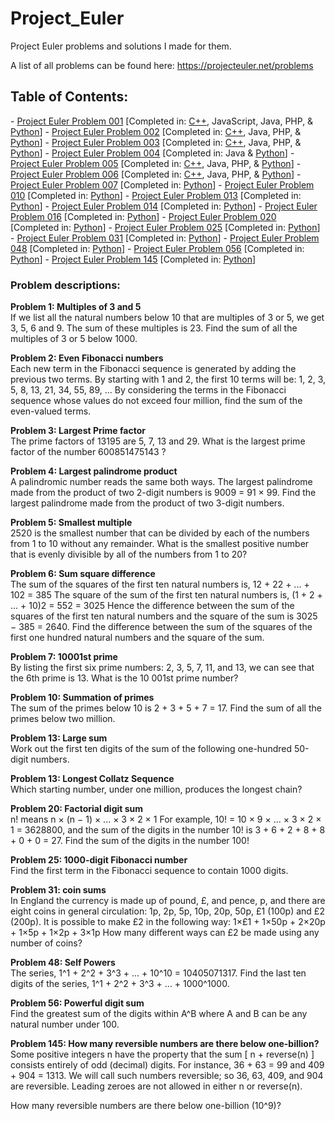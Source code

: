 Project_Euler
=============

Project Euler problems and solutions I made for them. 

A list of all problems can be found here: https://projecteuler.net/problems

<h2>Table of Contents:</h2>
- <a href="https://projecteuler.net/problem=1">Project Euler Problem 001</a> [Completed in: <a href="https://github.com/ArnoldM904/Project_Euler/blob/master/C%2B%2B_Solutions/Project_Euler_Problem_001.cpp">C++</a>, JavaScript, Java, PHP, & <a href="https://github.com/ArnoldM904/Project_Euler/blob/master/Python_Solutions/Project_Euler_Problem_001.py">Python</a>]
- <a href="https://projecteuler.net/problem=2">Project Euler Problem 002</a> [Completed in: <a href="https://github.com/ArnoldM904/Project_Euler/blob/master/C%2B%2B_Solutions/Project_Euler_Problem_002.cpp">C++</a>, Java, PHP, & <a href="https://github.com/ArnoldM904/Project_Euler/blob/master/Python_Solutions/Project_Euler_Problem_002.py">Python</a>]
- <a href="https://projecteuler.net/problem=3">Project Euler Problem 003</a> [Completed in: <a href="https://github.com/ArnoldM904/Project_Euler/blob/master/C%2B%2B_Solutions/Project_Euler_Problem_003.cpp">C++</a>, Java, PHP, & <a href="https://github.com/ArnoldM904/Project_Euler/blob/master/Python_Solutions/Project_Euler_Problem_003.py">Python</a>]
- <a href="https://projecteuler.net/problem=4">Project Euler Problem 004</a> [Completed in: Java & <a href="https://github.com/ArnoldM904/Project_Euler/blob/master/Python_Solutions/Project_Euler_Problem_004.py">Python</a>]
- <a href="https://projecteuler.net/problem=5">Project Euler Problem 005</a> [Completed in: <a href="https://github.com/ArnoldM904/Project_Euler/blob/master/C%2B%2B_Solutions/Project_Euler_Problem_005.cpp">C++</a>, Java, PHP, & <a href="https://github.com/ArnoldM904/Project_Euler/blob/master/Python_Solutions/Project_Euler_Problem_005.py">Python</a>]
- <a href="https://projecteuler.net/problem=6">Project Euler Problem 006</a> [Completed in: <a href="https://github.com/ArnoldM904/Project_Euler/blob/master/C%2B%2B_Solutions/Project_Euler_Problem_006.cpp">C++</a>, Java, PHP, & <a href="https://github.com/ArnoldM904/Project_Euler/blob/master/Python_Solutions/Project_Euler_Problem_006.py">Python</a>]
- <a href="https://projecteuler.net/problem=7">Project Euler Problem 007</a> [Completed in: <a href="https://github.com/ArnoldM904/Project_Euler/blob/master/Python_Solutions/Project_Euler_Problem_007.py">Python</a>]
- <a href="https://projecteuler.net/problem=10">Project Euler Problem 010</a> [Completed in: <a href="https://github.com/ArnoldM904/Project_Euler/blob/master/Python_Solutions/Project_Euler_Problem_010.py">Python</a>]
- <a href="https://projecteuler.net/problem=13">Project Euler Problem 013</a> [Completed in: <a href="https://github.com/ArnoldM904/Project_Euler/blob/master/Python_Solutions/Project_Euler_Problem_013.py">Python</a>]
- <a href="https://projecteuler.net/problem=14">Project Euler Problem 014</a> [Completed in: <a href="https://github.com/ArnoldM904/Project_Euler/blob/master/Python_Solutions/Project_Euler_Problem_014.py">Python</a>]
- <a href="https://projecteuler.net/problem=16">Project Euler Problem 016</a> [Completed in: <a href="https://github.com/ArnoldM904/Project_Euler/blob/master/Python_Solutions/Project_Euler_Problem_016.py">Python</a>]
- <a href="https://projecteuler.net/problem=20">Project Euler Problem 020</a> [Completed in: <a href="https://github.com/ArnoldM904/Project_Euler/blob/master/Python_Solutions/Project_Euler_Problem_020.py">Python</a>]
- <a href="https://projecteuler.net/problem=25">Project Euler Problem 025</a> [Completed in: <a href="https://github.com/ArnoldM904/Project_Euler/blob/master/Python_Solutions/Project_Euler_Problem_025.py">Python</a>]
- <a href="https://projecteuler.net/problem=31">Project Euler Problem 031</a> [Completed in: <a href="https://github.com/ArnoldM904/Project_Euler/blob/master/Python_Solutions/Project_Euler_Problem_031.py">Python</a>]
- <a href="https://projecteuler.net/problem=48">Project Euler Problem 048</a> [Completed in: <a href="https://github.com/ArnoldM904/Project_Euler/blob/master/Python_Solutions/Project_Euler_Problem_048.py">Python</a>]
- <a href="https://projecteuler.net/problem=56">Project Euler Problem 056</a> [Completed in: <a href="https://github.com/ArnoldM904/Project_Euler/blob/master/Python_Solutions/Project_Euler_Problem_056.py">Python</a>]
- <a href="https://projecteuler.net/problem=145">Project Euler Problem 145</a> [Completed in: <a href="https://github.com/ArnoldM904/Project_Euler/blob/master/Python_Solutions/Project_Euler_Problem_145.py">Python</a>]

<h3>Problem descriptions:</h3>


<strong>Problem 1: Multiples of 3 and 5</strong>
<BR>
If we list all the natural numbers below 10 that are multiples of 3 or 5, we get 3, 5, 6 and 9. The sum of these multiples is 23.
Find the sum of all the multiples of 3 or 5 below 1000.
<BR>

<strong>Problem 2: Even Fibonacci numbers</strong>
<BR>
Each new term in the Fibonacci sequence is generated by adding the previous two terms. By starting with 1 and 2, the first 10 terms will be:
1, 2, 3, 5, 8, 13, 21, 34, 55, 89, ...
By considering the terms in the Fibonacci sequence whose values do not exceed four million, find the sum of the even-valued terms.
<BR>

<strong>Problem 3: Largest Prime factor</strong>
<BR>
The prime factors of 13195 are 5, 7, 13 and 29.
What is the largest prime factor of the number 600851475143 ?
<BR>

<strong>Problem 4: Largest palindrome product</strong>
<BR>
A palindromic number reads the same both ways. The largest palindrome made from the product of two 2-digit numbers is 9009 = 91 × 99.
Find the largest palindrome made from the product of two 3-digit numbers.
<BR>

<strong>Problem 5: Smallest multiple</strong>
<BR>
2520 is the smallest number that can be divided by each of the numbers from 1 to 10 without any remainder.
What is the smallest positive number that is evenly divisible by all of the numbers from 1 to 20?
<BR>

<strong>Problem 6: Sum square difference</strong>
<BR>
The sum of the squares of the first ten natural numbers is,
12 + 22 + ... + 102 = 385
The square of the sum of the first ten natural numbers is,
(1 + 2 + ... + 10)2 = 552 = 3025
Hence the difference between the sum of the squares of the first ten natural numbers and the square of the sum is 3025 − 385 = 2640.
Find the difference between the sum of the squares of the first one hundred natural numbers and the square of the sum.
<BR>

<strong>Problem 7: 10001st prime</strong>
<BR>
By listing the first six prime numbers: 2, 3, 5, 7, 11, and 13, we can see that the 6th prime is 13.
What is the 10 001st prime number?
<BR>

<strong>Problem 10: Summation of primes</strong>
<BR>
The sum of the primes below 10 is 2 + 3 + 5 + 7 = 17.
Find the sum of all the primes below two million.
<BR>

<strong>Problem 13: Large sum</strong>
<BR>
Work out the first ten digits of the sum of the following one-hundred 50-digit numbers.
<BR>

<strong>Problem 13: Longest Collatz Sequence</strong>
<BR>
Which starting number, under one million, produces the longest chain?
<BR>

<strong>Problem 20: Factorial digit sum</strong>
<BR>
n! means n × (n − 1) × ... × 3 × 2 × 1
For example, 10! = 10 × 9 × ... × 3 × 2 × 1 = 3628800,
and the sum of the digits in the number 10! is 3 + 6 + 2 + 8 + 8 + 0 + 0 = 27.
Find the sum of the digits in the number 100!
<BR>

<strong>Problem 25: 1000-digit Fibonacci number</strong>
<BR>
Find the first term in the Fibonacci sequence to contain 1000 digits.
<BR>

<strong>Problem 31: coin sums</strong>
<BR>
In England the currency is made up of pound, £, and pence, p, and there are eight coins in general circulation:
    1p, 2p, 5p, 10p, 20p, 50p, £1 (100p) and £2 (200p).
It is possible to make £2 in the following way:
    1×£1 + 1×50p + 2×20p + 1×5p + 1×2p + 3×1p
How many different ways can £2 be made using any number of coins?
<BR>

<strong>Problem 48: Self Powers</strong>
<BR>
The series, 1^1 + 2^2 + 3^3 + ... + 10^10 = 10405071317.
Find the last ten digits of the series, 1^1 + 2^2 + 3^3 + ... + 1000^1000.
<BR>

<strong>Problem 56: Powerful digit sum</strong>
<BR>
Find the greatest sum of the digits within A^B where A and B can be any natural number under 100.
<BR>

<strong>Problem 145: How many reversible numbers are there below one-billion?</strong>
<BR>
Some positive integers n have the property that the sum [ n + reverse(n) ] consists entirely of odd (decimal) digits. For instance, 36 + 63 = 99 and 409 + 904 = 1313. We will call such numbers reversible; so 36, 63, 409, and 904 are reversible. Leading zeroes are not allowed in either n or reverse(n).

How many reversible numbers are there below one-billion (10^9)?
<BR>

